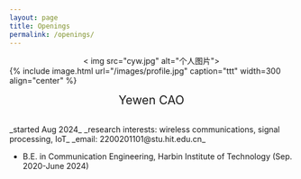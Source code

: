 ```yaml
---
layout: page
title: Openings
permalink: /openings/
---
```



<div align="center">
  < img src="cyw.jpg" alt="个人图片">
</div>
{% include image.html url="/images/profile.jpg" caption="ttt" width=300 align="center" %}
<br>
<p align="center">
  <span style="font-size: 1.5em;">Yewen CAO</span>
</p >
<br>
_started Aug 2024_  
_research interests: wireless communications, signal processing, IoT_  
_email: 2200201101@stu.hit.edu.cn_  

- B.E. in Communication Engineering, Harbin Institute of Technology (Sep. 2020-June 2024)
